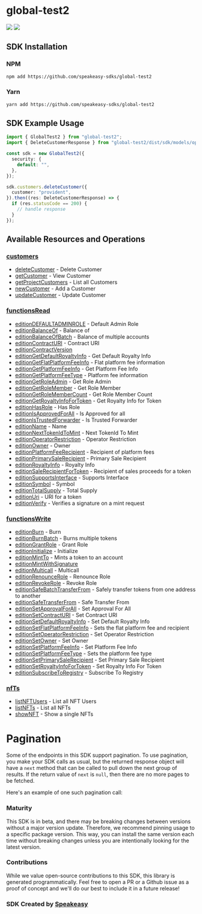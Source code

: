 # global-test2

<div align="left">
    <a href="https://speakeasyapi.dev/"><img src="https://custom-icon-badges.demolab.com/badge/-Built%20By%20Speakeasy-212015?style=for-the-badge&logoColor=FBE331&logo=speakeasy&labelColor=545454" /></a>
    <a href="https://github.com/speakeasy-sdks/global-test2.git/actions"><img src="https://img.shields.io/github/actions/workflow/status/speakeasy-sdks/bolt-php/speakeasy_sdk_generation.yml?style=for-the-badge" /></a>
    
</div>

<!-- Start SDK Installation -->
## SDK Installation

### NPM

```bash
npm add https://github.com/speakeasy-sdks/global-test2
```

### Yarn

```bash
yarn add https://github.com/speakeasy-sdks/global-test2
```
<!-- End SDK Installation -->

## SDK Example Usage
<!-- Start SDK Example Usage -->
```typescript
import { GlobalTest2 } from "global-test2";
import { DeleteCustomerResponse } from "global-test2/dist/sdk/models/operations";

const sdk = new GlobalTest2({
  security: {
    default: "",
  },
});

sdk.customers.deleteCustomer({
  customer: "provident",
}).then((res: DeleteCustomerResponse) => {
  if (res.statusCode == 200) {
    // handle response
  }
});
```
<!-- End SDK Example Usage -->

<!-- Start SDK Available Operations -->
## Available Resources and Operations


### [customers](docs/sdks/customers/README.md)

* [deleteCustomer](docs/sdks/customers/README.md#deletecustomer) - Delete Customer
* [getCustomer](docs/sdks/customers/README.md#getcustomer) - View Customer
* [getProjectCustomers](docs/sdks/customers/README.md#getprojectcustomers) - List all Customers
* [newCustomer](docs/sdks/customers/README.md#newcustomer) - Add a Customer
* [updateCustomer](docs/sdks/customers/README.md#updatecustomer) - Update Customer

### [functionsRead](docs/sdks/functionsread/README.md)

* [editionDEFAULTADMINROLE](docs/sdks/functionsread/README.md#editiondefaultadminrole) - Default Admin Role
* [editionBalanceOf](docs/sdks/functionsread/README.md#editionbalanceof) - Balance of
* [editionBalanceOfBatch](docs/sdks/functionsread/README.md#editionbalanceofbatch) - Balance of multiple accounts
* [editionContractURI](docs/sdks/functionsread/README.md#editioncontracturi) - Contract URI	
* [editionContractVersion](docs/sdks/functionsread/README.md#editioncontractversion)
* [editionGetDefaultRoyaltyInfo](docs/sdks/functionsread/README.md#editiongetdefaultroyaltyinfo) - Get Default Royalty Info	
* [editionGetFlatPlatformFeeInfo](docs/sdks/functionsread/README.md#editiongetflatplatformfeeinfo) - Flat platform fee information	
* [editionGetPlatformFeeInfo](docs/sdks/functionsread/README.md#editiongetplatformfeeinfo) - Get Platform Fee Info	
* [editionGetPlatformFeeType](docs/sdks/functionsread/README.md#editiongetplatformfeetype) - Platform fee information	
* [editionGetRoleAdmin](docs/sdks/functionsread/README.md#editiongetroleadmin) - Get Role Admin	
* [editionGetRoleMember](docs/sdks/functionsread/README.md#editiongetrolemember) - Get Role Member	
* [editionGetRoleMemberCount](docs/sdks/functionsread/README.md#editiongetrolemembercount) - Get Role Member Count	
* [editionGetRoyaltyInfoForToken](docs/sdks/functionsread/README.md#editiongetroyaltyinfofortoken) - Get Royalty Info for Token	
* [editionHasRole](docs/sdks/functionsread/README.md#editionhasrole) - Has Role
* [editionIsApprovedForAll](docs/sdks/functionsread/README.md#editionisapprovedforall) - Is Approved for all
* [editionIsTrustedForwarder](docs/sdks/functionsread/README.md#editionistrustedforwarder) - Is Trusted Forwarder
* [editionName](docs/sdks/functionsread/README.md#editionname) - Name
* [editionNextTokenIdToMint](docs/sdks/functionsread/README.md#editionnexttokenidtomint) - Next TokenId To Mint
* [editionOperatorRestriction](docs/sdks/functionsread/README.md#editionoperatorrestriction) - Operator Restriction
* [editionOwner](docs/sdks/functionsread/README.md#editionowner) - Owner
* [editionPlatformFeeRecipient](docs/sdks/functionsread/README.md#editionplatformfeerecipient) - Recipient of platform fees	
* [editionPrimarySaleRecipient](docs/sdks/functionsread/README.md#editionprimarysalerecipient) - Primary Sale Recipient
* [editionRoyaltyInfo](docs/sdks/functionsread/README.md#editionroyaltyinfo) - Royalty Info
* [editionSaleRecipientForToken](docs/sdks/functionsread/README.md#editionsalerecipientfortoken) - Recipient of sales proceeds for a token	
* [editionSupportsInterface](docs/sdks/functionsread/README.md#editionsupportsinterface) - Supports Interface	
* [editionSymbol](docs/sdks/functionsread/README.md#editionsymbol) - Symbol
* [editionTotalSupply](docs/sdks/functionsread/README.md#editiontotalsupply) - Total Supply	
* [editionUri](docs/sdks/functionsread/README.md#editionuri) - URI for a token	
* [editionVerify](docs/sdks/functionsread/README.md#editionverify) - Verifies a signature on a mint request	

### [functionsWrite](docs/sdks/functionswrite/README.md)

* [editionBurn](docs/sdks/functionswrite/README.md#editionburn) - Burn
* [editionBurnBatch](docs/sdks/functionswrite/README.md#editionburnbatch) - Burns multiple tokens	
* [editionGrantRole](docs/sdks/functionswrite/README.md#editiongrantrole) - Grant Role
* [editionInitialize](docs/sdks/functionswrite/README.md#editioninitialize) - Initialize
* [editionMintTo](docs/sdks/functionswrite/README.md#editionmintto) - Mints a token to an account	
* [editionMintWithSignature](docs/sdks/functionswrite/README.md#editionmintwithsignature)
* [editionMulticall](docs/sdks/functionswrite/README.md#editionmulticall) - Multicall
* [editionRenounceRole](docs/sdks/functionswrite/README.md#editionrenouncerole) - Renounce Role
* [editionRevokeRole](docs/sdks/functionswrite/README.md#editionrevokerole) - Revoke Role
* [editionSafeBatchTransferFrom](docs/sdks/functionswrite/README.md#editionsafebatchtransferfrom) - Safely transfer tokens from one address to another	
* [editionSafeTransferFrom](docs/sdks/functionswrite/README.md#editionsafetransferfrom) - Safe Transfer From
* [editionSetApprovalForAll](docs/sdks/functionswrite/README.md#editionsetapprovalforall) - Set Approval For All
* [editionSetContractURI](docs/sdks/functionswrite/README.md#editionsetcontracturi) - Set Contract URI	
* [editionSetDefaultRoyaltyInfo](docs/sdks/functionswrite/README.md#editionsetdefaultroyaltyinfo) - Set Default Royalty Info	
* [editionSetFlatPlatformFeeInfo](docs/sdks/functionswrite/README.md#editionsetflatplatformfeeinfo) - Sets the flat platform fee and recipient	
* [editionSetOperatorRestriction](docs/sdks/functionswrite/README.md#editionsetoperatorrestriction) - Set Operator Restriction	
* [editionSetOwner](docs/sdks/functionswrite/README.md#editionsetowner) - Set Owner	
* [editionSetPlatformFeeInfo](docs/sdks/functionswrite/README.md#editionsetplatformfeeinfo) - Set Platform Fee Info	
* [editionSetPlatformFeeType](docs/sdks/functionswrite/README.md#editionsetplatformfeetype) - Sets the platform fee type	
* [editionSetPrimarySaleRecipient](docs/sdks/functionswrite/README.md#editionsetprimarysalerecipient) - Set Primary Sale Recipient	
* [editionSetRoyaltyInfoForToken](docs/sdks/functionswrite/README.md#editionsetroyaltyinfofortoken) - Set Royalty Info For Token	
* [editionSubscribeToRegistry](docs/sdks/functionswrite/README.md#editionsubscribetoregistry) - Subscribe To Registry	

### [nfTs](docs/sdks/nfts/README.md)

* [listNFTUsers](docs/sdks/nfts/README.md#listnftusers) - List all NFT Users
* [listNFTs](docs/sdks/nfts/README.md#listnfts) - List all NFTs
* [showNFT](docs/sdks/nfts/README.md#shownft) - Show a single NFTs
<!-- End SDK Available Operations -->



<!-- Start Dev Containers -->

<!-- End Dev Containers -->



<!-- Start Pagination -->
# Pagination

Some of the endpoints in this SDK support pagination. To use pagination, you make your SDK calls as usual, but the
returned response object will have a `next` method that can be called to pull down the next group of results. If the
return value of `next` is `null`, then there are no more pages to be fetched.

Here's an example of one such pagination call:
<!-- End Pagination -->

<!-- Placeholder for Future Speakeasy SDK Sections -->



### Maturity

This SDK is in beta, and there may be breaking changes between versions without a major version update. Therefore, we recommend pinning usage
to a specific package version. This way, you can install the same version each time without breaking changes unless you are intentionally
looking for the latest version.

### Contributions

While we value open-source contributions to this SDK, this library is generated programmatically.
Feel free to open a PR or a Github issue as a proof of concept and we'll do our best to include it in a future release!

### SDK Created by [Speakeasy](https://docs.speakeasyapi.dev/docs/using-speakeasy/client-sdks)
